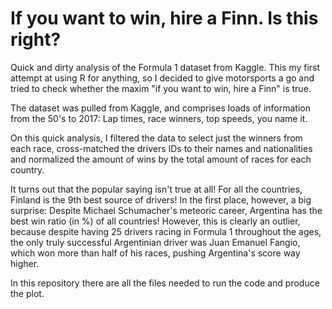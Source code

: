# If you want to win, hire a Finn. Is this right?

Quick and dirty analysis of the Formula 1 dataset from Kaggle. This my first attempt at using R for anything, so I decided to give motorsports a go and tried to check whether the maxim "if you want to win, hire a Finn" is true.

The dataset was pulled from Kaggle, and comprises loads of information from the 50's to 2017: Lap times, race winners, top speeds, you name it.

On this quick analysis, I filtered the data to select just the winners from each race, cross-matched the drivers IDs to their names and nationalities and normalized the amount of wins by the total amount of races for each country.

It turns out that the popular saying isn't true at all! For all the countries, Finland is the 9th best source of drivers! In the first place, however, a big surprise: Despite Michael Schumacher's meteoric career, Argentina has the best win ratio (in %) of all countries! However, this is clearly an outlier, because despite having 25 drivers racing in Formula 1 throughout the ages, the only   truly successful Argentinian driver was Juan Emanuel Fangio, which won more than half of his races, pushing Argentina's score way higher.

In this repository there are all the files needed to run the code and produce the plot.
